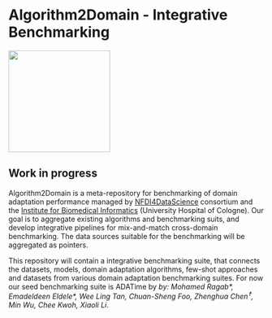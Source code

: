 # Algorithm2Domain - Integrative Benchmarking
<img src="https://github.com/user-attachments/assets/40befe73-d7d2-483b-9f19-b4a696d70915" width="200">

## Work in progress
Algorithm2Domain is  a meta-repository for benchmarking of domain adaptation performance managed by [NFDI4DataScience](https://www.nfdi4datascience.de/) consortium and the [Institute for Biomedical Informatics](https://bik.uni-koeln.de/) (University Hospital of Cologne).
Our goal is to aggregate existing algorithms and benchmarking suits, and develop integrative pipelines for mix-and-match cross-domain benchmarking. The data sources suitable for the benchmarking will be aggregated as pointers. 

This repository will contain a integrative benchmarking suite, that connects the datasets, models, domain adaptation algorithms, few-shot approaches and datasets from various domain adaptation benchmarking suites. 
For now our seed benchmarking suite is ADATime by *by: Mohamed Ragab\*, Emadeldeen Eldele\*,  Wee Ling Tan, Chuan-Sheng Foo, Zhenghua Chen<sup>&#9768;</sup>, Min Wu, Chee Kwoh, Xiaoli Li*.